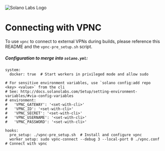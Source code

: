 ![Solano Labs Logo](https://www.solanolabs.com/assets/solano-labs-1cfeb8f4276fc9294349039f602d5923.png) 
# Connecting with VPNC

To use ``vpnc`` to connect to external VPNs during builds, please
reference this README and the ``vpnc-pre_setup.sh`` script.

##### Configuration to merge into ``solano.yml``:

```
system:
  docker: true  # Start workers in privileged mode and allow sudo

# For sensitive environment variables, use `solano config:add repo <key> <value>` from the cli
# See: http://docs.solanolabs.com/Setup/setting-environment-variables/#via-config-variables
# environment:
#   'VPNC_GATEWAY': '<set-with-cli>'
#   'VPNC_ID': '<set-with-cli>'
#   'VPNC_SECRET': '<set-with-cli>'
#   'VPNC_USERNAME': '<set-with-cli>'
#   'VPNC_PASSWORD': '<set-with-cli>'

hooks:
  pre_setup: ./vpnc-pre_setup.sh  # Install and configure vpnc
  worker_setup: sudo vpnc-connect --debug 3 --local-port 0 ./vpnc.conf  # Connect with vpnc
```

